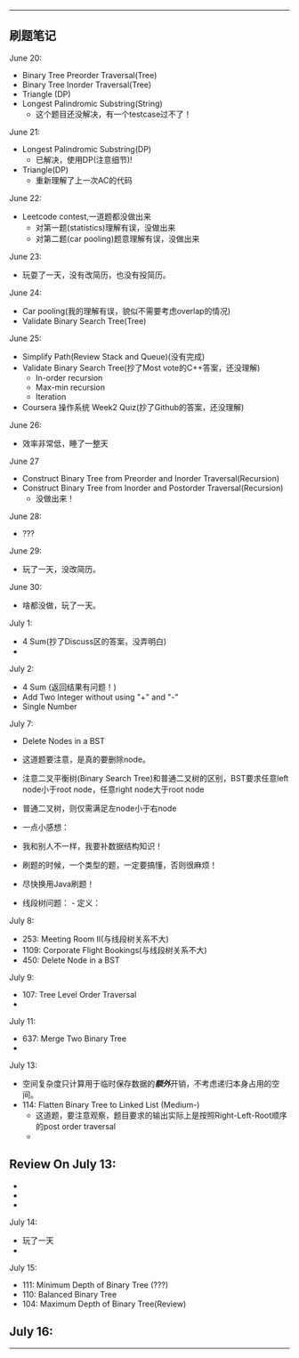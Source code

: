 -------------------------  
刷题笔记
-------------------------  

June 20:
 - Binary Tree Preorder Traversal(Tree)
 - Binary Tree Inorder Traversal(Tree)
 - Triangle (DP)
 - Longest Palindromic Substring(String)
    - 这个题目还没解决，有一个testcase过不了！

June 21:
 - Longest Palindromic Substring(DP)
    - 已解决，使用DP(注意细节)!
 - Triangle(DP)
    - 重新理解了上一次AC的代码

June 22:
 - Leetcode contest,一道题都没做出来
    - 对第一题(statistics)理解有误，没做出来
    - 对第二题(car pooling)题意理解有误，没做出来

June 23:
 - 玩耍了一天，没有改简历，也没有投简历。

June 24:
 - Car pooling(我的理解有误，貌似不需要考虑overlap的情况)
 - Validate Binary Search Tree(Tree)

June 25:
 - Simplify Path(Review Stack and Queue)(没有完成)
 - Validate Binary Search Tree(抄了Most vote的C++答案，还没理解)
    - In-order recursion
    - Max-min recursion
    - Iteration
 - Coursera 操作系统 Week2 Quiz(抄了Github的答案，还没理解)

June 26:
 - 效率非常低，睡了一整天

June 27
 - Construct Binary Tree from Preorder and Inorder Traversal(Recursion)
 - Construct Binary Tree from Inorder and Postorder Traversal(Recursion)
    - 没做出来！

June 28:
 - ???

June 29:
 - 玩了一天，没改简历。

June 30:
 - 啥都没做，玩了一天。

July 1:
 - 4 Sum(抄了Discuss区的答案，没弄明白)
 - 

July 2:
 - 4 Sum (返回结果有问题！)
 - Add Two Integer without using "+" and "-"
 - Single Number

July 7:
 - Delete Nodes in a BST
  - 这道题要注意，是真的要删除node。
  - 注意二叉平衡树(Binary Search Tree)和普通二叉树的区别，BST要求任意left node小于root node，任意right node大于root node
  - 普通二叉树，则仅需满足左node小于右node
  - 一点小感想：
   - 我和别人不一样，我要补数据结构知识！
   - 刷题的时候，一个类型的题，一定要搞懂，否则很麻烦！
   - 尽快换用Java刷题！

   - 线段树问题：
    - 定义： 

July 8:
 - 253: Meeting Room II(与线段树关系不大)
 - 1109: Corporate Flight Bookings(与线段树关系不大)
 - 450: Delete Node in a BST

July 9:
 - 107: Tree Level Order Traversal
 - 


July 11:
 - 637: Merge Two Binary Tree
 - 

July 13:
 - 空间复杂度只计算用于临时保存数据的***额外***开销，不考虑递归本身占用的空间。
 - 114: Flatten Binary Tree to Linked List (Medium-)
   - 这道题，要注意观察，题目要求的输出实际上是按照Right-Left-Root顺序的post order traversal
   - 

Review On July 13:
 - 
 - 
 - 
 - 

July 14:
 - 玩了一天
 -

July 15:
 - 111: Minimum Depth of Binary Tree (???)
 - 110: Balanced Binary Tree
 - 104: Maximum Depth of Binary Tree(Review)


July 16:
 - 


------